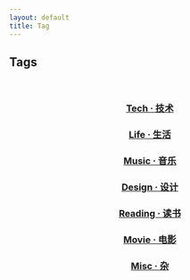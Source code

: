 ```yaml
---
layout: default
title: Tag
---
```


## Tags   

<br />

<h3 class="tag-tech" style="text-align:center"><a href="{{ site.baseurl }}/tags/tech">Tech · 技术</a></h3>   

<h3 class="tag-life" style="text-align:center"><a href="{{ site.baseurl }}/tags/life">Life · 生活</a></h3>   

<h3 class="tag-music" style="text-align:center"><a href="{{ site.baseurl }}/tags/music">Music · 音乐</a></h3>   

<h3 class="tag-design" style="text-align:center"><a href="{{ site.baseurl }}/tags/design">Design · 设计</a></h3>   

<h3 class="tag-reading" style="text-align:center"><a href="{{ site.baseurl }}/tags/reading">Reading · 读书</a></h3>   

<h3 class="tag-movie" style="text-align:center"><a href="{{ site.baseurl }}/tags/movie">Movie · 电影</a></h3>   

<h3 class="tag-misc" style="text-align:center"><a href="{{ site.baseurl }}/tags/misc">Misc · 杂</a></h3>   
